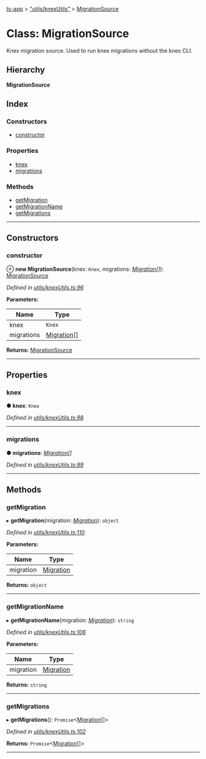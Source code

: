 [ts-app](../README.md) > ["utils/knexUtils"](../modules/_utils_knexutils_.md) > [MigrationSource](../classes/_utils_knexutils_.migrationsource.md)

# Class: MigrationSource

Knex migration source. Used to run knex migrations without the knex CLI.

## Hierarchy

**MigrationSource**

## Index

### Constructors

* [constructor](_utils_knexutils_.migrationsource.md#constructor)

### Properties

* [knex](_utils_knexutils_.migrationsource.md#knex)
* [migrations](_utils_knexutils_.migrationsource.md#migrations)

### Methods

* [getMigration](_utils_knexutils_.migrationsource.md#getmigration)
* [getMigrationName](_utils_knexutils_.migrationsource.md#getmigrationname)
* [getMigrations](_utils_knexutils_.migrationsource.md#getmigrations)

---

## Constructors

<a id="constructor"></a>

###  constructor

⊕ **new MigrationSource**(knex: *`Knex`*, migrations: *[Migration](../interfaces/_migration_.migration.md)[]*): [MigrationSource](_utils_knexutils_.migrationsource.md)

*Defined in [utils/knexUtils.ts:96](https://github.com/jmeyers91/ts-app/blob/ae30f87/src/utils/knexUtils.ts#L96)*

**Parameters:**

| Name | Type |
| ------ | ------ |
| knex | `Knex` |
| migrations | [Migration](../interfaces/_migration_.migration.md)[] |

**Returns:** [MigrationSource](_utils_knexutils_.migrationsource.md)

___

## Properties

<a id="knex"></a>

###  knex

**● knex**: *`Knex`*

*Defined in [utils/knexUtils.ts:98](https://github.com/jmeyers91/ts-app/blob/ae30f87/src/utils/knexUtils.ts#L98)*

___
<a id="migrations"></a>

###  migrations

**● migrations**: *[Migration](../interfaces/_migration_.migration.md)[]*

*Defined in [utils/knexUtils.ts:99](https://github.com/jmeyers91/ts-app/blob/ae30f87/src/utils/knexUtils.ts#L99)*

___

## Methods

<a id="getmigration"></a>

###  getMigration

▸ **getMigration**(migration: *[Migration](../interfaces/_migration_.migration.md)*): `object`

*Defined in [utils/knexUtils.ts:110](https://github.com/jmeyers91/ts-app/blob/ae30f87/src/utils/knexUtils.ts#L110)*

**Parameters:**

| Name | Type |
| ------ | ------ |
| migration | [Migration](../interfaces/_migration_.migration.md) |

**Returns:** `object`

___
<a id="getmigrationname"></a>

###  getMigrationName

▸ **getMigrationName**(migration: *[Migration](../interfaces/_migration_.migration.md)*): `string`

*Defined in [utils/knexUtils.ts:106](https://github.com/jmeyers91/ts-app/blob/ae30f87/src/utils/knexUtils.ts#L106)*

**Parameters:**

| Name | Type |
| ------ | ------ |
| migration | [Migration](../interfaces/_migration_.migration.md) |

**Returns:** `string`

___
<a id="getmigrations"></a>

###  getMigrations

▸ **getMigrations**(): `Promise`<[Migration](../interfaces/_migration_.migration.md)[]>

*Defined in [utils/knexUtils.ts:102](https://github.com/jmeyers91/ts-app/blob/ae30f87/src/utils/knexUtils.ts#L102)*

**Returns:** `Promise`<[Migration](../interfaces/_migration_.migration.md)[]>

___

